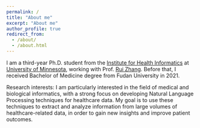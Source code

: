```yaml
---
permalink: /
title: "About me"
excerpt: "About me"
author_profile: true
redirect_from: 
  - /about/
  - /about.html
---
```


I am a third-year Ph.D. student from the [Institute for Health Informatics](https://healthinformatics.umn.edu/) at [University of Minnesota](https://twin-cities.umn.edu/), working with Prof. [Rui Zhang](https://med.umn.edu/bio/rui-zhang). Before that, I received Bachelor of Medicine degree from Fudan University in 2021.

Research interests:
I am particularly interested in the field of medical and biological informatics, with a strong focus on developing Natural Language Processing techniques for healthcare data. My goal is to use these techniques to extract and analyze information from large volumes of healthcare-related data, in order to gain new insights and improve patient outcomes.


<!-- News
 ------
 **Dec 2023** I finally can swim 1000 meters freestyle continuously! 

**Dec 2023** One paper accepted by AMIA 2024 Informatics Summit.

**Oct 2023** One paper accpted by NeurIPS Workshop.

**Oct 2023** One paper accpted by JAMIA.

**Aug 2023** One paper accpted by JHIR.

**May 2023** One paper accepted by TACL.-->




